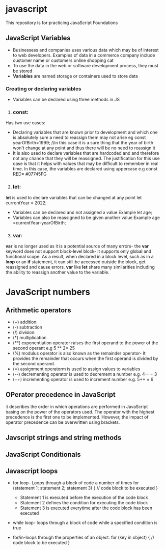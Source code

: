 # javascript
This repository is for practicing JavaScript Foundations
## JavaScript Variables
* Businessess and companies uses various data which may be of interest to web developers. Examples of data in a commerce company include customer name or customers online shopping cat
* To use the data in the web or software development process, they must be stored
* __Variables__ are named storage or containers used to store data
### Creating or declaring variables 
* Variables can be declared using three methods in JS
1. ### __const__: 
Has two use cases:
* Declaring variables that are known prior to development and which one is absolutely sure a need to reassign them may not arise eg const yearOfBirth=1999; //in this case it is a sure thing that the year of birth won't change at any point and thus there will be no need to reassign it
* It is also used to declare variables that are hardcoded and and therefore not any chance that they will be reassigned. The justification for this use case is that it helps with values that may be difficult to remember in real time. In this case, the variables are declared using uppercase e.g 
    const RED= #07745FG
2. ### __let__:
__let__ is used to declare variables that can be changed at any point
    let currentYear = 2022;
* Variables can be declared and not assigned a value
Example 
    let age;
* Variables can also be reassigned to be given another value
Example 
    age =currentYear-yearOfBirth;
3. ### __var__:
__var__ is no longer used as it is a potential source of many errors- the __var__ keyword does not support block-level block- it supports only global and functional scope. As a result, when declared in a block level, such as in a __loop__ or an __if__ statement, it can still be accessed outside the block, get reassigned and cause errors. __var__ like __let__ share many similarities including the ability to reassign another value to the variable.
# JavaScript numbers
## Arithmetic operators
* (+) addition
* (-) subtraction
* (/) division
* (*) multiplication
* (**) exponentiation operator raises the first operand to the power of the second operant e.g 5 ** 2= 25
* (%) modulus operator is also known as the remainder operator- It provides the remainder that occurs when the first operand is divided by the second operand.
* (=)  assignment operatorm is used to assign values to variables
* (--) decrementing operator is used to decrement a number e.g. 4-- = 3 
* (++) incrementing operator is used to increment number e.g. 5++ = 6

## OPerator precedence in JavaScript
it describes the order in which operations are performed in JavaScript basing on the power of the operators used. The operator with the highest precedence is the first one to be implemented. However, the impact of operator precedence can be overwritten using brackets.

## Javscript strings and string methods
## JavaScript Conditionals
## Javascript loops
*   for loop- Loops through a block of code a number of times
            for (statement 1; statement 2; statement 3) {
                // code block to be executed
            }
    * Statement 1 is executed before the execution of the code block
    * Statement 2 defines the condition for executing the code block
    * Statement 3 is executed everytime after the code block has been executed

* while loop- loops through a block of code while a specified condition is true
* for/in-loops through the properties of an object.
                for (key in object) {
                    // code block to be executed
                }
